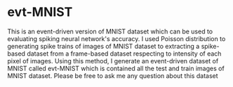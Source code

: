 # evt-MNIST
This is an event-driven version of MNIST dataset which can be used to evaluating spiking neural network's accuracy.
I used Poisson distribution to generating spike trains of images of MNIST dataset to extracting a spike-based dataset from a frame-based dataset respecting to intensity of each pixel of images. Using this method, I generate an event-driven dataset of MNIST called evt-MNIST which is contained  all the test and train images of  MNIST dataset.
Please be free to ask me any question about this dataset

